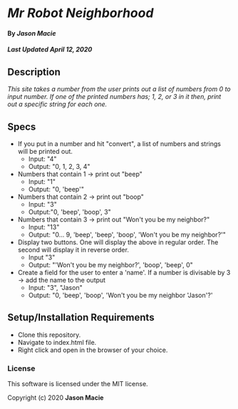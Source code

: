 # _Mr Robot Neighborhood_

#### By _**Jason Macie**_
##### _Last Updated April 12, 2020_

## Description

_This site takes a number from the user prints out a list of numbers from 0 to input number. If one of the printed numbers has;
1, 2, or 3 in it then, print out a specific string for each one._

## Specs

* If you put in a number and hit "convert", a list of numbers and strings will be printed out.
  * Input: "4"
  * Output: "0, 1, 2, 3, 4"
* Numbers that contain 1 -> print out "beep"
  * Input: "1"
  * Output: "0, 'beep'"
* Numbers that contain 2 -> print out "boop"
  * Input: "3"
  * Output:"0, 'beep', 'boop', 3"  
* Numbers that contain 3 -> print out "Won't you be my neighbor?"
  * Input: "13"
  * Output: "0... 9, 'beep', 'beep', 'boop', 'Won't you be my neighbor?'"
* Display two buttons. One will display the above in regular order. The second will display it in reverse order.
  * Input "3"
  * Output: "'Won't you be my neighbor?', 'boop', 'beep', 0"
* Create a field for the user to enter a 'name'. If a number is divisable by 3 -> add the name to the output
  * Input: "3", "Jason"
  * Output: "0, 'beep', 'boop', 'Won't you be my neighbor 'Jason'?'

## Setup/Installation Requirements

* Clone this repository.
* Navigate to index.html file.
* Right click and open in the browser of your choice.

### License

This software is licensed under the MIT license.

Copyright (c) 2020 **Jason Macie**
